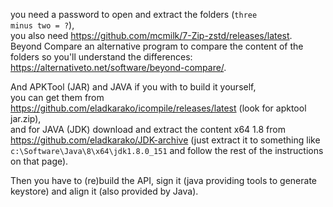 you need a password to open and extract the folders (<code>three minus two = ?</code>),  
you also need <a href="https://github.com/mcmilk/7-Zip-zstd/releases/latest">https://github.com/mcmilk/7-Zip-zstd/releases/latest</a>.  
Beyond Compare an alternative program to compare the content of the folders so you'll understand the differences: <a href="https://alternativeto.net/software/beyond-compare/">https://alternativeto.net/software/beyond-compare/</a>.  

And APKTool (JAR) and JAVA if you with to build it yourself,  
you can get them from <a href="https://github.com/eladkarako/icompile/releases/latest">https://github.com/eladkarako/icompile/releases/latest</a> (look for apktool jar.zip),  
and for JAVA (JDK) download and extract the content x64 1.8 from <a href="https://github.com/eladkarako/JDK-archive">https://github.com/eladkarako/JDK-archive</a> (just extract it to something like <code>c:\Software\Java\8\x64\jdk1.8.0_151</code> and follow the rest of the instructions on that page).

Then you have to (re)build the API, sign it (java providing tools to generate keystore) and align it (also provided by Java).